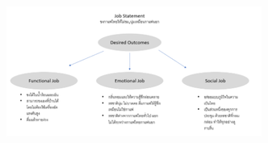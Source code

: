![alt text](https://github.com/nathikayd/BADS7105/blob/main/Homework%2002%20-%20Jobs%20to%20be%20done/Job%20to%20be%20done.PNG?raw=true)
